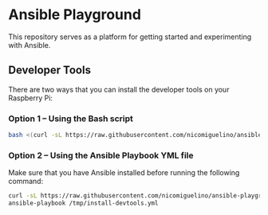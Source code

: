 # Ansible Playground

This repository serves as a platform for getting started and
experimenting with Ansible.


## Developer Tools

There are two ways that you can install the developer tools on
your Raspberry Pi:

### Option 1 &ndash; Using the Bash script

```bash
bash <(curl -sL https://raw.githubusercontent.com/nicomiguelino/ansible-playground/main/install-devtools.sh)
```

### Option 2 &ndash; Using the Ansible Playbook YML file

Make sure that you have Ansible installed before running the following command:

```bash
curl -sL https://raw.githubusercontent.com/nicomiguelino/ansible-playground/main/install-devtools.yml > /tmp/install-devtools.yml
ansible-playbook /tmp/install-devtools.yml
```
